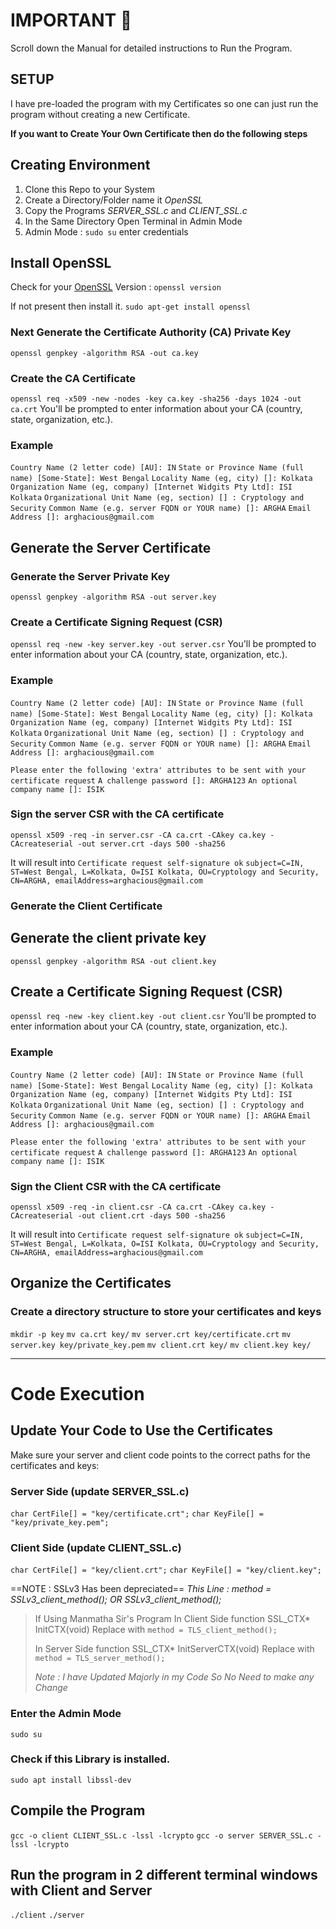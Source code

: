 # IMPORTANT :star2:
Scroll down the Manual for detailed instructions to Run the Program. 

## SETUP
I have pre-loaded the program with my Certificates so one can just run the program without creating a new Certificate.

**If you want to Create Your Own Certificate then do the following steps**

## Creating Environment
1. Clone this Repo to your System
2. Create a Directory/Folder name it *OpenSSL*
3. Copy the Programs *SERVER_SSL.c* and *CLIENT_SSL.c*
4. In the Same Directory Open Terminal in Admin Mode
5. Admin Mode : `sudo su` enter credentials

## Install OpenSSL
Check for your [OpenSSL](https://www.openssl.org/) Version : 
``` openssl version ```

If not present then install it.
```sudo apt-get install openssl```

### Next Generate the Certificate Authority (CA) Private Key
```openssl genpkey -algorithm RSA -out ca.key```

### Create the CA Certificate
```openssl req -x509 -new -nodes -key ca.key -sha256 -days 1024 -out ca.crt```
You'll be prompted to enter information about your CA (country, state, organization, etc.).

### Example
```Country Name (2 letter code) [AU]: IN```
```State or Province Name (full name) [Some-State]: West Bengal```
```Locality Name (eg, city) []: Kolkata```
```Organization Name (eg, company) [Internet Widgits Pty Ltd]: ISI Kolkata```
```Organizational Unit Name (eg, section) [] : Cryptology and Security```
```Common Name (e.g. server FQDN or YOUR name) []: ARGHA```
```Email Address []: arghacious@gmail.com```

## Generate the Server Certificate

### Generate the Server Private Key
```openssl genpkey -algorithm RSA -out server.key```

### Create a Certificate Signing Request (CSR)
```openssl req -new -key server.key -out server.csr```
You'll be prompted to enter information about your CA (country, state, organization, etc.).

### Example
```Country Name (2 letter code) [AU]: IN```
```State or Province Name (full name) [Some-State]: West Bengal```
```Locality Name (eg, city) []: Kolkata```
```Organization Name (eg, company) [Internet Widgits Pty Ltd]: ISI Kolkata```
```Organizational Unit Name (eg, section) [] : Cryptology and Security```
```Common Name (e.g. server FQDN or YOUR name) []: ARGHA```
```Email Address []: arghacious@gmail.com```

```Please enter the following 'extra' attributes to be sent with your certificate request```
```A challenge password []: ARGHA123```
```An optional company name []: ISIK```

### Sign the server CSR with the CA certificate
```openssl x509 -req -in server.csr -CA ca.crt -CAkey ca.key -CAcreateserial -out server.crt -days 500 -sha256```

It will result into
```Certificate request self-signature ok```
```subject=C=IN, ST=West Bengal, L=Kolkata, O=ISI Kolkata, OU=Cryptology and Security, CN=ARGHA, emailAddress=arghacious@gmail.com```

### Generate the Client Certificate

## Generate the client private key
```openssl genpkey -algorithm RSA -out client.key```

## Create a Certificate Signing Request (CSR)
```openssl req -new -key client.key -out client.csr```
You'll be prompted to enter information about your CA (country, state, organization, etc.).

### Example
```Country Name (2 letter code) [AU]: IN```
```State or Province Name (full name) [Some-State]: West Bengal```
```Locality Name (eg, city) []: Kolkata```
```Organization Name (eg, company) [Internet Widgits Pty Ltd]: ISI Kolkata```
```Organizational Unit Name (eg, section) [] : Cryptology and Security```
```Common Name (e.g. server FQDN or YOUR name) []: ARGHA```
```Email Address []: arghacious@gmail.com```

```Please enter the following 'extra' attributes to be sent with your certificate request```
```A challenge password []: ARGHA123```
```An optional company name []: ISIK```

### Sign the Client CSR with the CA certificate
```openssl x509 -req -in client.csr -CA ca.crt -CAkey ca.key -CAcreateserial -out client.crt -days 500 -sha256```

It will result into
```Certificate request self-signature ok```
```subject=C=IN, ST=West Bengal, L=Kolkata, O=ISI Kolkata, OU=Cryptology and Security, CN=ARGHA, emailAddress=arghacious@gmail.com```

## Organize the Certificates

### Create a directory structure to store your certificates and keys
```mkdir -p key```
```mv ca.crt key/```
```mv server.crt key/certificate.crt```
```mv server.key key/private_key.pem```
```mv client.crt key/```
```mv client.key key/```

---

# Code Execution

## Update Your Code to Use the Certificates
Make sure your server and client code points to the correct paths for the certificates and keys:

### Server Side (update SERVER_SSL.c)
```char CertFile[] = "key/certificate.crt";```
```char KeyFile[] = "key/private_key.pem";```

### Client Side (update CLIENT_SSL.c)
```char CertFile[] = "key/client.crt";```
```char KeyFile[] = "key/client.key";```


==NOTE : SSLv3 Has been depreciated== 
*This Line :  method = SSLv3_client_method(); OR SSLv3_client_method();*

> If Using Manmatha Sir's Program 
> In Client Side function SSL_CTX* InitCTX(void) Replace with 
> ```method = TLS_client_method();```
>
> In Server Side function SSL_CTX* InitServerCTX(void) Replace with 
> ```method = TLS_server_method();```
>
> *Note : I have Updated Majorly in my Code So No Need to make any Change*

### Enter the Admin Mode
```sudo su```

### Check if this Library is installed.
```sudo apt install libssl-dev```

## Compile the Program 
```gcc -o client CLIENT_SSL.c -lssl -lcrypto```
```gcc -o server SERVER_SSL.c -lssl -lcrypto```

## Run the program in 2 different terminal windows with Client and Server
```./client```
```./server```
